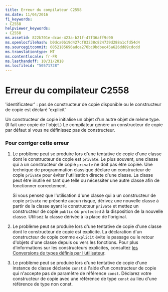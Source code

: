 ```yaml
---
title: Erreur du compilateur C2558
ms.date: 11/04/2016
f1_keywords:
- C2558
helpviewer_keywords:
- C2558
ms.assetid: 822b701e-dcae-423a-b21f-47f36aff9c90
ms.openlocfilehash: b0dca0b19d427cf83238c824739d288a1cfd54d4
ms.sourcegitcommit: 6052185696adca270bc9bdbec45a626dd89cdcdd
ms.translationtype: MT
ms.contentlocale: fr-FR
ms.lasthandoff: 10/31/2018
ms.locfileid: "50571728"
---
```

# <a name="compiler-error-c2558"></a>Erreur du compilateur C2558

'identificateur' : pas de constructeur de copie disponible ou le constructeur de copie est déclaré 'explicit'

Un constructeur de copie initialise un objet d'un autre objet de même type. (Il fait une copie de l'objet.) Le compilateur génère un constructeur de copie par défaut si vous ne définissez pas de constructeur.

### <a name="to-fix-this-error"></a>Pour corriger cette erreur

1. Le problème peut se produire lors d'une tentative de copie d'une classe dont le constructeur de copie est `private`. Le plus souvent, une classe qui a un constructeur de copie `private` ne doit pas être copiée. Une technique de programmation classique déclare un constructeur de copie `private` pour éviter l'utilisation directe d'une classe. La classe peut être inutile en tant que telle ou nécessiter une autre classe afin de fonctionner correctement.

   Si vous pensez que l'utilisation d'une classe qui a un constructeur de copie `private` ne présente aucun risque, dérivez une nouvelle classe à partir de la classe ayant le constructeur `private` et mettez un constructeur de copie `public` ou `protected` à la disposition de la nouvelle classe. Utilisez la classe dérivée à la place de l'original.

1. Le problème peut se produire lors d'une tentative de copie d'une classe dont le constructeur de copie est explicite. La déclaration d'un constructeur de copie comme `explicit` évite le passage ou le retour d'objets d'une classe depuis ou vers les fonctions. Pour plus d’informations sur les constructeurs explicites, consultez [les Conversions de types définis par l’utilisateur](../../cpp/user-defined-type-conversions-cpp.md).

1. Le problème peut se produire lors d'une tentative de copie d'une instance de classe déclarée `const` à l'aide d'un constructeur de copie qui n'accepte pas de paramètre de référence `const`. Déclarez votre constructeur de copie avec une référence de type `const` au lieu d'une référence de type non const.